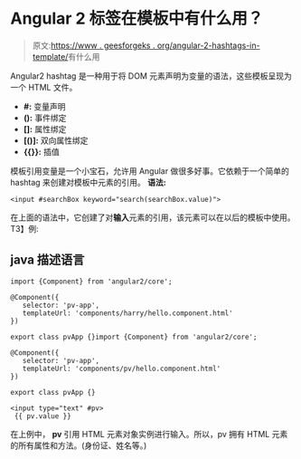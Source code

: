 # Angular 2 标签在模板中有什么用？

> 原文:[https://www . geesforgeks . org/angular-2-hashtags-in-template/](https://www.geeksforgeeks.org/what-is-the-use-of-angular-2-hashtags-in-template/)有什么用

Angular2 hashtag 是一种用于将 DOM 元素声明为变量的语法，这些模板呈现为一个 HTML 文件。

*   **#:** 变量声明
*   **():** 事件绑定
*   **[]:** 属性绑定
*   **[()]:** 双向属性绑定
*   **{{}}:** 插值

模板引用变量是一个小宝石，允许用 Angular 做很多好事。它依赖于一个简单的 hashtag 来创建对模板中元素的引用。
**语法:**

```
<input #searchBox keyword="search(searchBox.value)">
```

在上面的语法中，它创建了对**输入**元素的引用，该元素可以在以后的模板中使用。
T3】例:

## java 描述语言

```
import {Component} from 'angular2/core';

@Component({
   selector: 'pv-app',
   templateUrl: 'components/harry/hello.component.html'
})

export class pvApp {}import {Component} from 'angular2/core';

@Component({
   selector: 'pv-app',
   templateUrl: 'components/pv/hello.component.html'
})

export class pvApp {}
```

```
<input type="text" #pv>
 {{ pv.value }}
```

在上例中， **pv** 引用 HTML 元素对象实例进行输入。所以，pv 拥有 HTML 元素的所有属性和方法。(身份证、姓名等。)